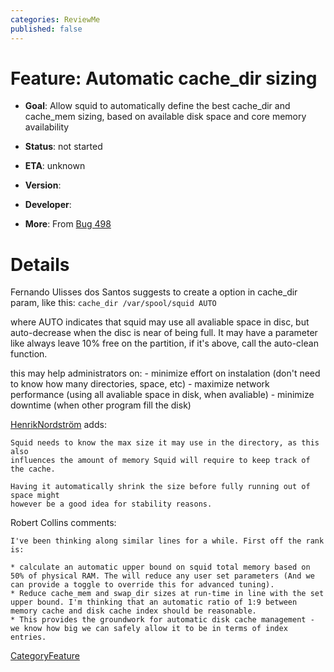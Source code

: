 ```yaml
---
categories: ReviewMe
published: false
---
```

# Feature: Automatic cache_dir sizing

  - **Goal**: Allow squid to automatically define the best cache_dir
    and cache_mem sizing, based on available disk space and core memory
    availability

  - **Status**: not started

<!-- end list -->

  - **ETA**: unknown

  - **Version**:

  - **Developer**:

  - **More**: From
    [Bug 498](http://bugs.squid-cache.org/show_bug.cgi?id=498)

# Details

Fernando Ulisses dos Santos suggests to create a option in cache_dir
param, like this: `cache_dir /var/spool/squid AUTO`

where AUTO indicates that squid may use all avaliable space in disc, but
auto-decrease when the disc is near of being full. It may have a
parameter like always leave 10% free on the partition, if it's above,
call the auto-clean function.

this may help administrators on: - minimize effort on instalation (don't
need to know how many directories, space, etc) - maximize network
performance (using all avaliable space in disk, when avaliable) -
minimize downtime (when other program fill the disk)

[HenrikNordström](/HenrikNordstr%C3%B6m)
adds:

    Squid needs to know the max size it may use in the directory, as this also
    influences the amount of memory Squid will require to keep track of the cache.
    
    Having it automatically shrink the size before fully running out of space might
    however be a good idea for stability reasons.

Robert Collins comments:

    I've been thinking along similar lines for a while. First off the rank is:
    
    * calculate an automatic upper bound on squid total memory based on 50% of physical RAM. The will reduce any user set parameters (And we can provide a toggle to override this for advanced tuning).
    * Reduce cache_mem and swap_dir sizes at run-time in line with the set upper bound. I'm thinking that an automatic ratio of 1:9 between memory cache and disk cache index should be reasonable.
    * This provides the groundwork for automatic disk cache management - we know how big we can safely allow it to be in terms of index entries.

[CategoryFeature](/CategoryFeature)
